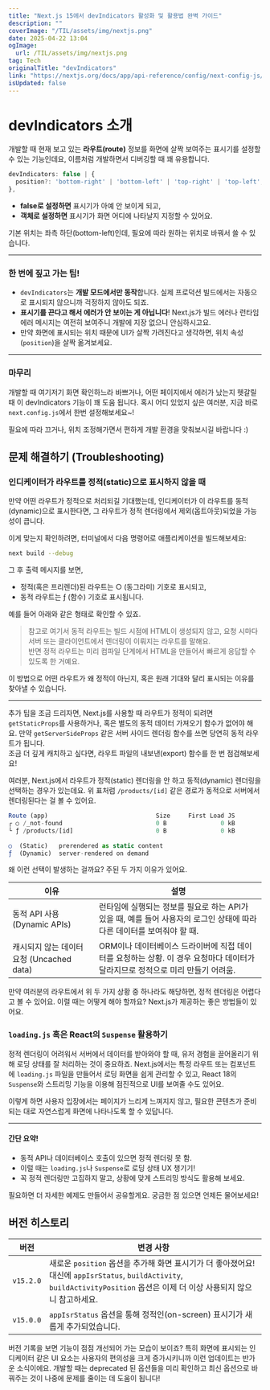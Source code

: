 ```yaml
---
title: "Next.js 15에서 devIndicators 활성화 및 활용법 완벽 가이드"
description: ""
coverImage: "/TIL/assets/img/nextjs.png"
date: 2025-04-22 13:04
ogImage: 
  url: /TIL/assets/img/nextjs.png
tag: Tech
originalTitle: "devIndicators"
link: "https://nextjs.org/docs/app/api-reference/config/next-config-js/devIndicators"
isUpdated: false
---
```



# devIndicators 소개

개발할 때 현재 보고 있는 **라우트(route)** 정보를 화면에 살짝 보여주는 표시기를 설정할 수 있는 기능인데요, 이름처럼 개발하면서 디버깅할 때 꽤 유용합니다.

```js
devIndicators: false | {
  position?: 'bottom-right' | 'bottom-left' | 'top-right' | 'top-left', // 기본값은 'bottom-left'
},
```

- **false로 설정하면** 표시기가 아예 안 보이게 되고,
- **객체로 설정하면** 표시기가 화면 어디에 나타날지 지정할 수 있어요.

기본 위치는 좌측 하단(bottom-left)인데, 필요에 따라 원하는 위치로 바꿔서 쓸 수 있습니다.

---

### 한 번에 짚고 가는 팁!

- `devIndicators`는 **개발 모드에서만 동작**합니다. 실제 프로덕션 빌드에서는 자동으로 표시되지 않으니까 걱정하지 않아도 되죠.
- **표시기를 끈다고 해서 에러가 안 보이는 게 아닙니다**! Next.js가 빌드 에러나 런타임 에러 메시지는 여전히 보여주니 개발에 지장 없으니 안심하시고요.
- 만약 화면에 표시되는 위치 때문에 UI가 살짝 가려진다고 생각하면, 위치 속성(`position`)을 살짝 옮겨보세요.

---

### 마무리

개발할 때 여기저기 화면 확인하느라 바쁘거나, 어떤 페이지에서 에러가 났는지 헷갈릴 때 이 devIndicators 기능이 꽤 도움 됩니다. 혹시 어디 있었지 싶은 여러분, 지금 바로 `next.config.js`에서 한번 설정해보세요~!

필요에 따라 끄거나, 위치 조정해가면서 편하게 개발 환경을 맞춰보시길 바랍니다 :)

<!-- TIL 수평 -->
<ins class="adsbygoogle"
     style="display:block"
     data-ad-client="ca-pub-4877378276818686"
     data-ad-slot="1549334788"
     data-ad-format="auto"
     data-full-width-responsive="true"></ins>
<script>
(adsbygoogle = window.adsbygoogle || []).push({});
</script>

## 문제 해결하기 (Troubleshooting)

### 인디케이터가 라우트를 정적(static)으로 표시하지 않을 때

만약 어떤 라우트가 정적으로 처리되길 기대했는데, 인디케이터가 이 라우트를 동적(dynamic)으로 표시한다면, 그 라우트가 정적 렌더링에서 제외(옵트아웃)되었을 가능성이 큽니다.

이게 맞는지 확인하려면, 터미널에서 다음 명령어로 애플리케이션을 빌드해보세요:

```bash
next build --debug
```

그 후 출력 메시지를 보면,  
- 정적(혹은 프리렌더)된 라우트는 ○ (동그라미) 기호로 표시되고,  
- 동적 라우트는 ƒ (함수) 기호로 표시됩니다.  

예를 들어 아래와 같은 형태로 확인할 수 있죠.

> 참고로 여기서 동적 라우트는 빌드 시점에 HTML이 생성되지 않고, 요청 시마다 서버 또는 클라이언트에서 렌더링이 이뤄지는 라우트를 말해요.  
> 반면 정적 라우트는 미리 컴파일 단계에서 HTML을 만들어서 빠르게 응답할 수 있도록 한 거예요.

이 방법으로 어떤 라우트가 왜 정적이 아닌지, 혹은 원래 기대와 달리 표시되는 이유를 찾아낼 수 있습니다.

---

추가 팁을 조금 드리자면, Next.js를 사용할 때 라우트가 정적이 되려면 `getStaticProps`를 사용하거나, 혹은 별도의 동적 데이터 가져오기 함수가 없어야 해요. 만약 `getServerSideProps` 같은 서버 사이드 렌더링 함수를 쓰면 당연히 동적 라우트가 됩니다.  
조금 더 깊게 캐치하고 싶다면, 라우트 파일의 내보낸(export) 함수를 한 번 점검해보세요!

<!-- TIL 수평 -->
<ins class="adsbygoogle"
     style="display:block"
     data-ad-client="ca-pub-4877378276818686"
     data-ad-slot="1549334788"
     data-ad-format="auto"
     data-full-width-responsive="true"></ins>
<script>
(adsbygoogle = window.adsbygoogle || []).push({});
</script>

여러분, Next.js에서 라우트가 정적(static) 렌더링을 안 하고 동적(dynamic) 렌더링을 선택하는 경우가 있는데요. 위 표처럼 `/products/[id]` 같은 경로가 동적으로 서버에서 렌더링된다는 걸 볼 수 있어요.

```js
Route (app)                              Size     First Load JS
┌ ○ /_not-found                          0 B               0 kB
└ ƒ /products/[id]                       0 B               0 kB
 
○  (Static)   prerendered as static content
ƒ  (Dynamic)  server-rendered on demand
```

왜 이런 선택이 발생하는 걸까요? 주된 두 가지 이유가 있어요.

| 이유                                      | 설명                                                                                     |
|-----------------------------------------|----------------------------------------------------------------------------------------|
| 동적 API 사용 (Dynamic APIs)             | 런타임에 실행되는 정보를 필요로 하는 API가 있을 때, 예를 들어 사용자의 로그인 상태에 따라 다른 데이터를 보여줘야 할 때.      |
| 캐시되지 않는 데이터 요청 (Uncached data) | ORM이나 데이터베이스 드라이버에 직접 데이터를 요청하는 상황. 이 경우 요청마다 데이터가 달라지므로 정적으로 미리 만들기 어려움. |

만약 여러분의 라우트에서 위 두 가지 상황 중 하나라도 해당하면, 정적 렌더링은 어렵다고 볼 수 있어요. 이럴 때는 어떻게 해야 할까요? Next.js가 제공하는 좋은 방법들이 있어요.

### `loading.js` 혹은 React의 `Suspense` 활용하기

정적 렌더링이 어려워서 서버에서 데이터를 받아와야 할 때, 유저 경험을 끌어올리기 위해 로딩 상태를 잘 처리하는 것이 중요하죠. Next.js에서는 특정 라우트 또는 컴포넌트에 `loading.js` 파일을 만들어서 로딩 화면을 쉽게 관리할 수 있고, React 18의 `Suspense`와 스트리밍 기능을 이용해 점진적으로 UI를 보여줄 수도 있어요.

이렇게 하면 사용자 입장에서는 페이지가 느리게 느껴지지 않고, 필요한 콘텐츠가 준비되는 대로 자연스럽게 화면에 나타나도록 할 수 있답니다.

---

#### 간단 요약!

- 동적 API나 데이터베이스 호출이 있으면 정적 렌더링 못 함.
- 이럴 때는 `loading.js`나 `Suspense`로 로딩 상태 UX 챙기기!
- 꼭 정적 렌더링만 고집하지 말고, 상황에 맞게 스트리밍 방식도 활용해 보세요.

필요하면 더 자세한 예제도 만들어서 공유할게요. 궁금한 점 있으면 언제든 물어보세요!

<!-- TIL 수평 -->
<ins class="adsbygoogle"
     style="display:block"
     data-ad-client="ca-pub-4877378276818686"
     data-ad-slot="1549334788"
     data-ad-format="auto"
     data-full-width-responsive="true"></ins>
<script>
(adsbygoogle = window.adsbygoogle || []).push({});
</script>

## 버전 히스토리

| 버전           | 변경 사항                                                                                                   |
| -------------- | ---------------------------------------------------------------------------------------------------------- |
| `v15.2.0`      | 새로운 `position` 옵션을 추가해 화면 표시기가 더 좋아졌어요! 대신에 `appIsrStatus`, `buildActivity`, `buildActivityPosition` 옵션은 이제 더 이상 사용되지 않으니 참고하세요. |
| `v15.0.0`      | `appIsrStatus` 옵션을 통해 정적인(on-screen) 표시기가 새롭게 추가되었습니다.                                    |

버전 기록을 보면 기능이 점점 개선되어 가는 모습이 보이죠? 특히 화면에 표시되는 인디케이터 같은 UI 요소는 사용자의 편의성을 크게 증가시키니까 이런 업데이트는 반가운 소식이에요. 개발할 때는 deprecated 된 옵션들을 미리 확인하고 최신 옵션으로 바꿔주는 것이 나중에 문제를 줄이는 데 도움이 됩니다!